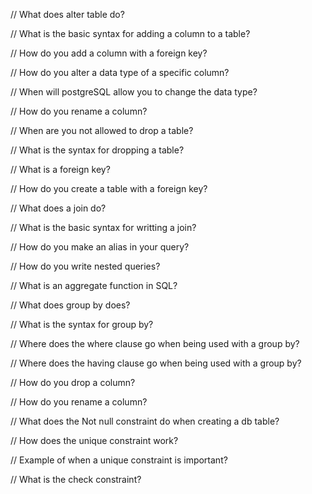 // What does alter table do?




// What is the basic syntax for adding a column to a table?



    
// How do you add a column with a foreign key?




// How do you alter a data type of a specific column?




// When will postgreSQL allow you to change the data type?




// How do you rename a column?




// When are you not allowed to drop a table?




// What is the syntax for dropping a table?




// What is a foreign key?



// How do you create a table with a foreign key?



// What does a join do?



// What is the basic syntax for writting a join?



// How do you make an alias in your query?



// How do you write nested queries?



// What is an aggregate function in SQL?



// What does group by does?



// What is the syntax for group by?



// Where does the where clause go when being used with a group by?



// Where does the having clause go when being used with a group by?



// How do you drop a column?  



// How do you rename a column?



// What does the Not null constraint do when creating a db table? 



// How does the unique constraint work?



// Example of when a unique constraint is important?



// What is the check constraint?



